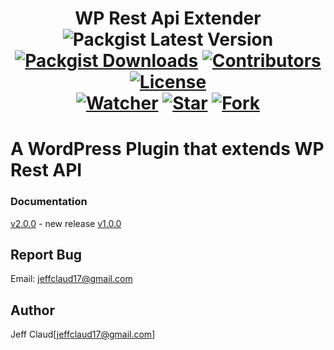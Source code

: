 <h1 align="center">
	WP Rest Api Extender
	<br>
	<img src="https://img.shields.io/packagist/v/crazymeeks/wp-rest-api-extender.svg" alt="Packgist Latest Version"></a>
	<a href="https://packagist.org/packages/crazymeeks/wp-rest-api-extender/stats"><img src="https://img.shields.io/packagist/dt/crazymeeks/wp-rest-api-extender.svg?colorB=00e500" alt="Packgist Downloads"></a>
	<a href="https://github/contributors/crazymeeks/wp-rest-api-extender"><img src="https://img.shields.io/github/contributors/crazymeeks/wp-rest-api-extender.svg" alt="Contributors"></a>
	<a href="https://packagist.org/packages/crazymeeks/wp-rest-api-extender"><img src="https://img.shields.io/packagist/l/crazymeeks/wp-rest-api-extender.svg" alt="License"></a>
	<br>
	<a href="https://github.com/crazymeeks/wp-rest-api-extender/watchers"><img src="https://img.shields.io/github/watchers/crazymeeks/wp-rest-api-extender.svg?style=social&label=Watch" alt="Watcher"></a>
	<a href="https://github.com/crazymeeks/wp-rest-api-extender/stargazers"><img src="https://img.shields.io/github/stars/crazymeeks/wp-rest-api-extender.svg?style=social&label=Star" alt="Star"></a>
	<a href="https://github.com/crazymeeks/wp-rest-api-extender/network"><img src="https://img.shields.io/github/forks/crazymeeks/wp-rest-api-extender.svg?style=social&label=Fork" alt="Fork"></a>
</h1>

# A WordPress Plugin that extends WP Rest API

### Documentation
[v2.0.0](https://github.com/crazymeeks/wp-rest-api-extender/wiki/v2.0.0) - new release
[v1.0.0](https://github.com/crazymeeks/wp-rest-api-extender/wiki)
## Report Bug
Email: jeffclaud17@gmail.com

## Author
Jeff Claud[jeffclaud17@gmail.com]
